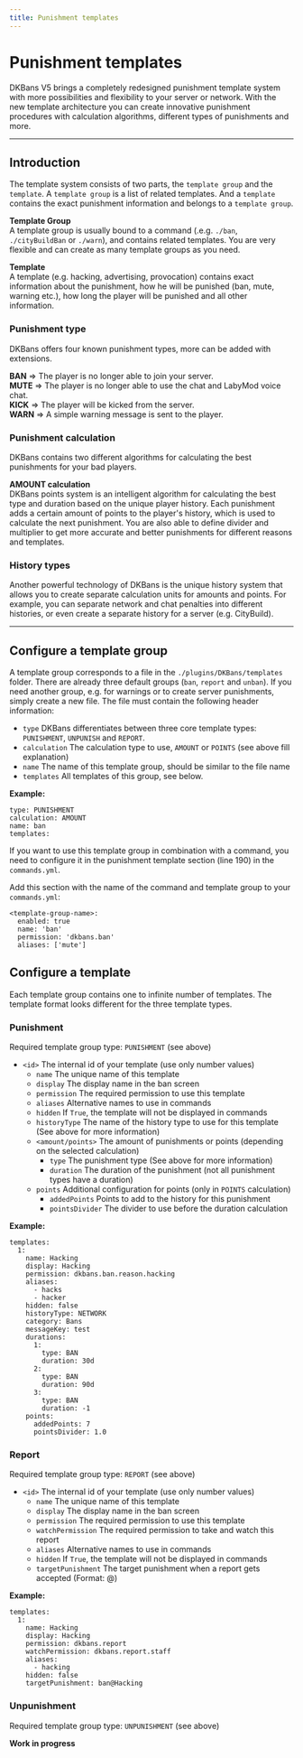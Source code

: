 ```yaml
---
title: Punishment templates
---
```


# Punishment templates

DKBans V5 brings a completely redesigned punishment template system with more possibilities and flexibility to your server 
or network. With the new template architecture you can create innovative punishment procedures with calculation algorithms, 
different types of punishments and more.


***

## **Introduction**

The template system consists of two parts, the `template group` and the `template`. A `template group` is a list of 
related templates. And a `template` contains the exact punishment information and belongs to a `template group`.

**Template Group** <br />
A template group is usually bound to a command (.e.g. `./ban`, `./cityBuildBan` or `./warn`), and contains related templates. 
You are very flexible and can create as many template groups as you need.

**Template** <br />
A template (e.g. hacking, advertising, provocation) contains exact information about the punishment, how he will be 
punished (ban, mute, warning etc.), how long the player will be punished and all other information.

### Punishment type
DKBans offers four known punishment types, more can be added with extensions.

**BAN** => The player is no longer able to join your server. <br />
**MUTE** => The player is no longer able to use the chat and LabyMod voice chat. <br />
**KICK** => The player will be kicked from the server. <br />
**WARN** => A simple warning message is sent to the player. <br />

### Punishment calculation 

DKBans contains two different algorithms for calculating the best punishments for your bad players.

**AMOUNT calculation** <br />
DKBans points system is an intelligent algorithm for calculating the best type and duration based on the 
unique player history. Each punishment adds a certain amount of points to the player's history, which is used to 
calculate the next punishment. You are also able to define divider and multiplier to get more accurate 
and better punishments for different reasons and templates.


### History types
Another powerful technology of DKBans is the unique history system that allows you to create separate 
calculation units for amounts and points. For example, you can separate network and chat penalties into 
different histories, or even create a separate history for a server (e.g. CityBuild).

***

## Configure a template group

A template group corresponds to a file in the `./plugins/DKBans/templates` folder. There are already 
three default groups (`ban`, `report` and `unban`). If you need another group, e.g. for warnings or to create 
server punishments, simply create a new file. The file must contain the following header information:

* ``type`` DKBans differentiates between three core template types: `PUNISHMENT`, `UNPUNISH` and `REPORT`.
* ``calculation`` The calculation type to use, `AMOUNT` or `POINTS` (see above fill explanation)
* ``name`` The name of this template group, should be similar to the file name
* ``templates`` All templates of this group, see below.


**Example:**
```
type: PUNISHMENT
calculation: AMOUNT
name: ban
templates:
```


If you want to use this template group in combination  with a command, you need to configure it in the 
punishment template section (line 190) in the `commands.yml`.

Add this section with the name of the command and template group to your `commands.yml`:
```
<template-group-name>: 
  enabled: true
  name: 'ban'
  permission: 'dkbans.ban'
  aliases: ['mute']
```

## Configure a template

Each template group contains one to infinite number of templates. The template format looks different for the three template types.

### Punishment
Required template group type: `PUNISHMENT` (see above)

* ``<id>`` The internal id of your template (use only number values)
    * ``name`` The unique name of this template
    * ``display`` The display name in the ban screen
    * ``permission`` The required permission to use this template
    * ``aliases`` Alternative names to use in commands 
    * ``hidden`` If `True`, the template will not be displayed in commands
    * ``historyType`` The name of the history type to use for this template (See above for more information)
    * ``<amount/points>`` The amount of punishments or points (depending on the selected calculation)
        * ``type`` The punishment type (See above for more information)
        * ``duration`` The duration of the punishment (not all punishment types have a duration)
  * ``points`` Additional configuration for points (only in `POINTS` calculation)
      * ``addedPoints`` Points to add to the history for this punishment
      * ``pointsDivider`` The divider to use before the duration calculation

**Example:**
```
templates:
  1:
    name: Hacking
    display: Hacking
    permission: dkbans.ban.reason.hacking
    aliases:
      - hacks
      - hacker
    hidden: false
    historyType: NETWORK
    category: Bans
    messageKey: test
    durations:
      1:
        type: BAN
        duration: 30d
      2:
        type: BAN
        duration: 90d
      3:
        type: BAN
        duration: -1
    points:
      addedPoints: 7
      pointsDivider: 1.0
```


### Report
Required template group type: `REPORT` (see above)

* ``<id>`` The internal id of your template (use only number values)
    * ``name`` The unique name of this template
    * ``display`` The display name in the ban screen
    * ``permission`` The required permission to use this template
    * ``watchPermission`` The required permission to take and watch this report
    * ``aliases`` Alternative names to use in commands
    * ``hidden`` If `True`, the template will not be displayed in commands
    * ``targetPunishment`` The target punishment when a report gets accepted (Format: <template-group>@<template-name>)

**Example:**
```
templates:
  1:
    name: Hacking
    display: Hacking
    permission: dkbans.report
    watchPermission: dkbans.report.staff
    aliases:
      - hacking
    hidden: false
    targetPunishment: ban@Hacking
```

### Unpunishment
Required template group type: `UNPUNISHMENT` (see above)

**Work in progress**
